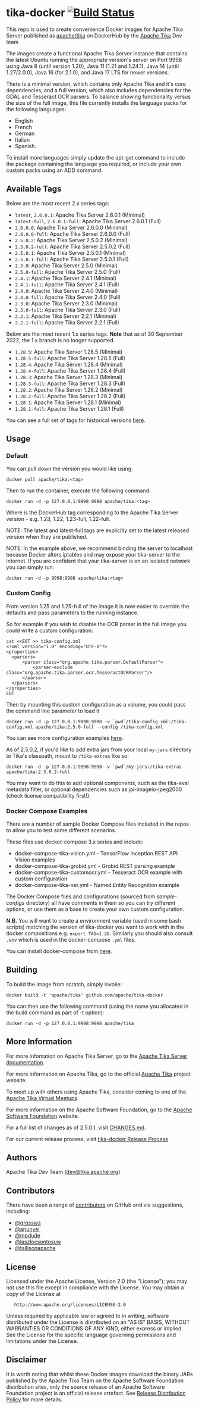 # tika-docker [![Build Status](https://api.travis-ci.com/apache/tika-docker.svg?branch=master)](https://travis-ci.com/github/apache/tika-docker)

This repo is used to create convenience Docker images for Apache Tika Server published as [apache/tika](https://hub.docker.com/r/apache/tika) on DockerHub by the [Apache Tika](http://tika.apache.org) Dev team

The images create a functional Apache Tika Server instance that contains the latest Ubuntu running the appropriate version's server on Port 9998 using Java 8 (until version 1.20), Java 11 (1.21 and 1.24.1), Java 14 (until 1.27/2.0.0), Java 16 (for 2.1.0), and Java 17 LTS for newer versions.

There is a minimal version, which contains only Apache Tika and it's core dependencies, and a full version, which also includes dependencies for the GDAL and Tesseract OCR parsers. To balance showing functionality versus the size of the full image, this file currently installs the language packs for the following languages:
* English
* French
* German
* Italian
* Spanish.

To install more languages simply update the apt-get command to include the package containing the language you required, or include your own custom packs using an ADD command.

## Available Tags

Below are the most recent 2.x series tags:
- `latest`, `2.6.0.1`: Apache Tika Server 2.6.0.1 (Minimal)
- `latest-full`, `2.6.0.1-full`: Apache Tika Server 2.6.0.1 (Full)
- `2.6.0.0`: Apache Tika Server 2.6.0.0 (Minimal)
- `2.6.0.0-full`: Apache Tika Server 2.6.0.0 (Full)
- `2.5.0.2`: Apache Tika Server 2.5.0.2 (Minimal)
- `2.5.0.2-full`: Apache Tika Server 2.5.0.2 (Full)
- `2.5.0.1`: Apache Tika Server 2.5.0.1 (Minimal)
- `2.5.0.1-full`: Apache Tika Server 2.5.0.1 (Full)
- `2.5.0`: Apache Tika Server 2.5.0 (Minimal)
- `2.5.0-full`: Apache Tika Server 2.5.0 (Full)
- `2.4.1`: Apache Tika Server 2.4.1 (Minimal)
- `2.4.1-full`: Apache Tika Server 2.4.1 (Full)
- `2.4.0`: Apache Tika Server 2.4.0 (Minimal)
- `2.4.0-full`: Apache Tika Server 2.4.0 (Full)
- `2.3.0`: Apache Tika Server 2.3.0 (Minimal)
- `2.3.0-full`: Apache Tika Server 2.3.0 (Full)
- `2.2.1`: Apache Tika Server 2.2.1 (Minimal)
- `2.2.1-full`: Apache Tika Server 2.2.1 (Full)

Below are the most recent 1.x series tags. **Note** that as of 30 September 2022, the 1.x branch is no longer supported.

- `1.28.5`: Apache Tika Server 1.28.5 (Minimal)
- `1.28.5-full`: Apache Tika Server 1.28.5 (Full)
- `1.28.4`: Apache Tika Server 1.28.4 (Minimal)
- `1.28.4-full`: Apache Tika Server 1.28.4 (Full)
- `1.28.3`: Apache Tika Server 1.28.3 (Minimal)
- `1.28.3-full`: Apache Tika Server 1.28.3 (Full)
- `1.28.2`: Apache Tika Server 1.28.2 (Minimal)
- `1.28.2-full`: Apache Tika Server 1.28.2 (Full)
- `1.28.1`: Apache Tika Server 1.28.1 (Minimal)
- `1.28.1-full`: Apache Tika Server 1.28.1 (Full)

You can see a full set of tags for historical versions [here](https://hub.docker.com/r/apache/tika/tags?page=1&ordering=last_updated).

## Usage

### Default

You can pull down the version you would like using:

    docker pull apache/tika:<tag>

Then to run the container, execute the following command:

    docker run -d -p 127.0.0.1:9998:9998 apache/tika:<tag>

Where <tag> is the DockerHub tag corresponding to the Apache Tika Server version - e.g. 1.23, 1.22, 1.23-full, 1.22-full.

NOTE: The latest and latest-full tags are explicitly set to the latest released version when they are published.

NOTE: In the example above, we recommend binding the server to localhost because Docker alters iptables and may expose
your tika-server to the internet.  If you are confident that your tika-server is on an isolated network
you can simply run:

    docker run -d -p 9998:9998 apache/tika:<tag>

### Custom Config

From version 1.25 and 1.25-full of the image it is now easier to override the defaults and pass parameters to the running instance.

So for example if you wish to disable the OCR parser in the full image you could write a custom configuration:

```
cat <<EOT >> tika-config.xml
<?xml version="1.0" encoding="UTF-8"?>
<properties>
  <parsers>
      <parser class="org.apache.tika.parser.DefaultParser">
          <parser-exclude class="org.apache.tika.parser.ocr.TesseractOCRParser"/>
      </parser>
  </parsers>
</properties>
EOT
```
Then by mounting this custom configuration as a volume, you could pass the command line parameter to load it

    docker run -d -p 127.0.0.1:9998:9998 -v `pwd`/tika-config.xml:/tika-config.xml apache/tika:2.5.0-full --config /tika-config.xml

You can see more configuration examples [here](https://tika.apache.org/2.5.0/configuring.html).

As of 2.5.0.2, if you'd like to add extra jars from your local `my-jars` directory to Tika's classpath, mount to `/tika-extras` like so:

    docker run -d -p 127.0.0.1:9998:9998 -v `pwd`/my-jars:/tika-extras apache/tika:2.5.0.2-full

You may want to do this to add optional components, such as the tika-eval metadata filter, or optional
dependencies such as jai-imageio-jpeg2000 (check license compatibility first!).

### Docker Compose Examples

There are a number of sample Docker Compose files included in the repos to allow you to test some different scenarios.

These files use docker-compose 3.x series and include:

* docker-compose-tika-vision.yml - TensorFlow Inception REST API Vision examples
* docker-compose-tika-grobid.yml - Grobid REST parsing example
* docker-compose-tika-customocr.yml - Tesseract OCR example with custom configuration
* docker-compose-tika-ner.yml - Named Entity Recognition example

The Docker Compose files and configurations (sourced from _sample-configs_ directory) all have comments in them so you can try different options, or use them as a base to create your own custom configuration.

**N.B.** You will want to create a environment variable (used in some bash scripts) matching the version of tika-docker you want to work with in the docker compositions e.g. `export TAG=1.26`. Similarly you should also consult `.env` which is used in the docker-compose `.yml` files.

You can install docker-compose from [here](https://docs.docker.com/compose/install/).

## Building

To build the image from scratch, simply invoke:

    docker build -t 'apache/tika' github.com/apache/tika-docker
   
You can then use the following command (using the name you allocated in the build command as part of -t option):

    docker run -d -p 127.0.0.1:9998:9998 apache/tika
    
## More Information

For more infomation on Apache Tika Server, go to the [Apache Tika Server documentation](https://cwiki.apache.org/confluence/display/TIKA/TikaServer).

For more information on Apache Tika, go to the official [Apache Tika](http://tika.apache.org) project website.

To meet up with others using Apache Tika, consider coming to one of the [Apache Tika Virtual Meetups](https://www.meetup.com/apache-tika-community/).

For more information on the Apache Software Foundation, go to the [Apache Software Foundation](http://apache.org) website.

For a full list of changes as of 2.5.0.1, visit [CHANGES.md](CHANGES.md).

For our current release process, visit [tika-docker Release Process](https://cwiki.apache.org/confluence/display/TIKA/Release+Process+for+tika-docker)

## Authors

Apache Tika Dev Team (dev@tika.apache.org)
   
## Contributors

There have been a range of [contributors](https://github.com/apache/tika-docker/graphs/contributors) on GitHub and via suggestions, including:

- [@grossws](https://github.com/grossws)
- [@arjunyel](https://github.com/arjunyel)
- [@mpdude](https://github.com/mpdude)
- [@laszlocsontosuw](https://github.com/laszlocsontosuw)
- [@tallisonapache](https://github.com/tballison)

## License

   Licensed under the Apache License, Version 2.0 (the "License");
   you may not use this file except in compliance with the License.
   You may obtain a copy of the License at

       http://www.apache.org/licenses/LICENSE-2.0

   Unless required by applicable law or agreed to in writing, software
   distributed under the License is distributed on an "AS IS" BASIS,
   WITHOUT WARRANTIES OR CONDITIONS OF ANY KIND, either express or implied.
   See the License for the specific language governing permissions and
   limitations under the License.
 
## Disclaimer

It is worth noting that whilst these Docker images download the binary JARs published by the Apache Tika Team on the Apache Software Foundation distribution sites, only the source release of an Apache Software Foundation project is an official release artefact. See [Release Distribution Policy](https://www.apache.org/dev/release-distribution.html) for more details.
